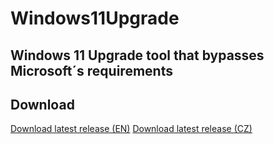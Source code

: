 # Windows11Upgrade
Windows 11 Upgrade tool that bypasses Microsoft´s requirements
----
## Download
[Download latest release (EN)](https://github.com/coofcookie/Windows11Upgrade/releases/download/1.0.0/Windows11Upgrade_EN.zip)
[Download latest release (CZ)](https://github.com/coofcookie/Windows11Upgrade/releases/download/1.0.0/Windows11Upgrade_CZ.zip)
